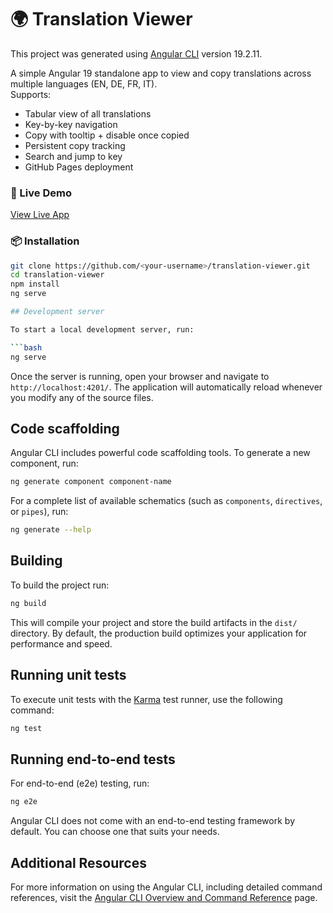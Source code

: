 # 🌍 Translation Viewer

This project was generated using [Angular CLI](https://github.com/angular/angular-cli) version 19.2.11.

A simple Angular 19 standalone app to view and copy translations across multiple languages (EN, DE, FR, IT).  
Supports:

- Tabular view of all translations
- Key-by-key navigation
- Copy with tooltip + disable once copied
- Persistent copy tracking
- Search and jump to key
- GitHub Pages deployment

### 🔗 Live Demo

[View Live App](https://shaha219.as.github.io/translation-viewer/)

### 📦 Installation

```bash
git clone https://github.com/<your-username>/translation-viewer.git
cd translation-viewer
npm install
ng serve

## Development server

To start a local development server, run:

```bash
ng serve
```

Once the server is running, open your browser and navigate to `http://localhost:4201/`. The application will automatically reload whenever you modify any of the source files.

## Code scaffolding

Angular CLI includes powerful code scaffolding tools. To generate a new component, run:

```bash
ng generate component component-name
```

For a complete list of available schematics (such as `components`, `directives`, or `pipes`), run:

```bash
ng generate --help
```

## Building

To build the project run:

```bash
ng build
```

This will compile your project and store the build artifacts in the `dist/` directory. By default, the production build optimizes your application for performance and speed.

## Running unit tests

To execute unit tests with the [Karma](https://karma-runner.github.io) test runner, use the following command:

```bash
ng test
```

## Running end-to-end tests

For end-to-end (e2e) testing, run:

```bash
ng e2e
```

Angular CLI does not come with an end-to-end testing framework by default. You can choose one that suits your needs.

## Additional Resources

For more information on using the Angular CLI, including detailed command references, visit the [Angular CLI Overview and Command Reference](https://angular.dev/tools/cli) page.

